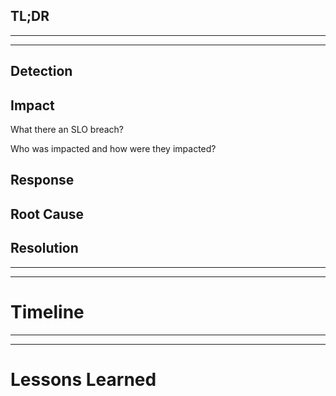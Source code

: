 <!-- Subject Template: Incident YYMMDD - [name of incident] -->

## TL;DR

<!-- summarize incident in fewer than 100 words. Please include any known cause, involved parties, issue links, and resolution -->
<!-- It might be easiest to write this summary last -->

--- 
---

##  Detection

<!-- How did we learn of the problem? Prometheus? System Error? User? -->

## Impact

What there an SLO breach? 
<!-- Yes / No  | If Yes, please include the time margin we missed the SLO by in HH:SS-->

Who was impacted and how were they impacted?
<!-- Please include Teams, Users, Automations, Processes -->

## Response

<!-- who from the data team responded to the incident and how did they respond? -->

## Root Cause

<!-- What caused this incident? Please include any relevant issue links or thanos charts -->

## Resolution

<!-- Has the issue been resolved? How? Please include any relevant issue and/or MR links in the description -->


---
---

# Timeline

<!-- Please list incident activities and actions in the following format | XX:XX UTC - INCIDENT ACTIVITY; ACTION TAKEN -->

---
---

# Lessons Learned

